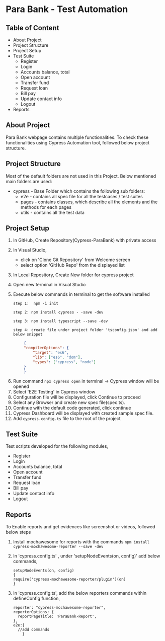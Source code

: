# Para Bank - Test Automation

## Table of Content

- About Project
- Project Structure
- Project Setup
- Test Suite
  - Register
  - Login
  - Accounts balance, total
  - Open account
  - Transfer fund
  - Request loan
  - Bill pay
  - Update contact info
  - Logout
- Reports

## About Project <a id="abt"></a>

Para Bank webpage contains multiple functionalities. To check these functionalities using Cypress Automation tool, followed below project structure.


## Project Structure <a id = "proj structure"></a>

Most of the default folders are not used in this Project. Below mentioned main folders are used:
* cypress - Base Folder which contains the following sub folders:
  *  e2e - contains all spec file for all the testcases / test suites
  * pages - contains classes, which describe all the elements and the methods for each pages
  * utils - contains all the test data


## Project Setup <a id = "project setup"></a>

1. In GitHub, Create Repository(Cypress-ParaBank) with private access
2. In Visual Studio,
   - click on 'Clone Git Repository' from Welcome screen
   - select option 'GitHub Repo' from the displayed list
3. In Local Repository, Create New folder for cypress project
4. Open new terminal in Visual Studio
5. Execute below commands in terminal to get the software installed
   
	```step 1:  npm -i init```

	```step 2: npm install cypress - -save -dev```

	```step 3: npm install typescript --save -dev```

	```step 4: create file under project folder 'tsconfig.json' and add below snippet```

```json
		{
  		"compilerOptions": {
    		"target": "es6",
    		"lib": ["es6", "dom"],
    		"types": ["cypress", "node"]
  		}
		}
```

6. Run command `npx cypress open` in terminal -> Cypress window will be opened
7. Select 'E2E Testing' in Cypress window
8. Configuration file will be displayed, click Continue to proceed
9. Select any Browser and create new spec file(spec.ts). 
10. Continue with the default code generated, click continue
11. Cypress Dashboard will be displayed with created sample spec file.
12. Add `cypress.config.ts` file to the root of the project
    

## Test Suite

Test scripts developed for the following modules,
  - Register
  - Login
  - Accounts balance, total
  - Open account
  - Transfer fund
  - Request loan
  - Bill pay
  - Update contact info
  - Logout

## Reports <a id="report"></a>

To Enable reports and get evidences like screenshot or videos, followed below steps

 1. Install mochawesome for reports with the commands `npm install cypress-mochawesome-reporter --save -dev`

 3. In 'cypress.config.ts' , under 'setupNodeEvents(on, config)' add below commands,

	```
	setupNodeEvents(on, config)
	{
	require('cypress-mochawesome-reporter/plugin')(on)
	}
	```

4. In 'cypress.config.ts', add the below reporters commands within defineConfig function,

    ```
    reporter: "cypress-mochawesome-reporter",
    reporterOptions: {
      reportPageTitle: 'ParaBank-Report',
    },
    e2e:{
      //add commands
        }
    ```
